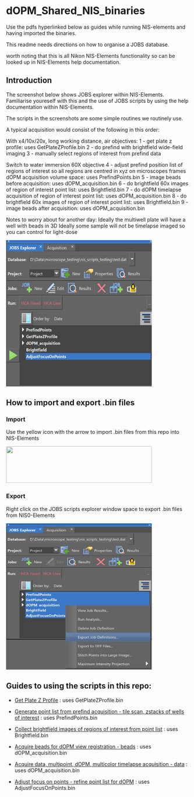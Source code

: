 # dOPM_Shared_NIS_binaries #

Use the pdfs hyperlinked below as guides while running NIS-elements and having imported the binaries.

This readme needs directions on how to organise a JOBS database. 

worth noting that this is all Nikon NIS-Elements functionality so can be looked up in NIS-Elements help documentation.

## Introduction
The screenshot below shows JOBS explorer within NIS-Elements. Familiarise youreself with this and the use of JOBS scripts by using the help documentation within NIS-Elements.

The scripts in the screenshots are some simple routines we routinely use.

A typical acquisition would consist of the following in this order:

With x4/10x/20x, long working distance, air objectives:
1 - get plate z profile: uses GetPlateZProfile.bin
2 - do prefind with brightfield wide-field imaging
3 - manually select regions of interest from prefind data

Switch to water immersion 60X objective
4 - adjust prefind position list of regions of interest so all regions are centred in xyz on microscopes frames dOPM acquisition volume space: uses PrefindPoints.bin
5 - image beads before acquisition: uses dOPM_acquisition.bin
6 - do brightfield 60x images of region of interest point list: uses Brightfield.bin
7 - do dOPM timelapse acquisition of region of interest point list: uses dOPM_acquisition.bin
8 - do brightfield 60x images of region of interest point list: uses Brightfield.bin
9 - image beads after acquisition: uses dOPM_acquisition.bin

Notes to worry about for another day:
Ideally the multiwell plate will have a well with beads in 3D
Ideally some sample will not be timelapse imaged so you can control for light-dose 


<img src="https://github.com/ImperialCollegeLondon/oblique-plane-microscopy/blob/main/Nikon_acquisition_software_guides/pictures/JOBsExplorer.PNG" width="400" height="400">


## How to import and export .bin files

### Import
Use the yellow icon with the arrow to import .bin files from this repo into NIS-Elements 

<img src="" width="400" height="100">

### Export
Right click on the JOBS scripts explorer window space to export .bin files from NIS0-Elements

<img src="https://github.com/ImperialCollegeLondon/oblique-plane-microscopy/blob/main/Nikon_acquisition_software_guides/pictures/JOBsExplorer_ExportJOBDefinitions.PNG" width="400" height="400">


## Guides to using the scripts in this repo:

* [Get Plate Z Profile](https://github.com/ImperialCollegeLondon/oblique-plane-microscopy/tree/main/Nikon_acquisition_software_guides/GetPlateZProfile.pdf)
: uses GetPlateZProfile.bin

* [Generate point list from prefind acquisition - tile scan, zstacks of wells of interest](https://github.com/ImperialCollegeLondon/oblique-plane-microscopy/tree/main/Nikon_acquisition_software_guides/Prefind_JOBS_script.pdf)
: uses PrefindPoints.bin

* [Collect brightfield images of regions of interest from point list](https://github.com/ImperialCollegeLondon/oblique-plane-microscopy/tree/main/Nikon_acquisition_software_guides/Brightfield.pdf)
: uses Brightfield.bin

* [Acquire beads for dOPM view registration - beads](https://github.com/ImperialCollegeLondon/oblique-plane-microscopy/tree/main/Nikon_acquisition_software_guides/Acquisition_beads_JOBS_script.pdf)
: uses dOPM_acquisition.bin

* [Acquire data, multipoint, dOPM, multicolor timelapse acquisition - data](https://github.com/ImperialCollegeLondon/oblique-plane-microscopy/tree/main/Nikon_acquisition_software_guides/Acquisition_JOBS_script.pdf)
: uses dOPM_acquisition.bin

* [Adjust focus on points - refine point list for dOPM](https://github.com/ImperialCollegeLondon/oblique-plane-microscopy/tree/main/Nikon_acquisition_software_guides/Adjust_focus_on_points_guide.pdf)
: uses AdjustFocusOnPoints.bin
